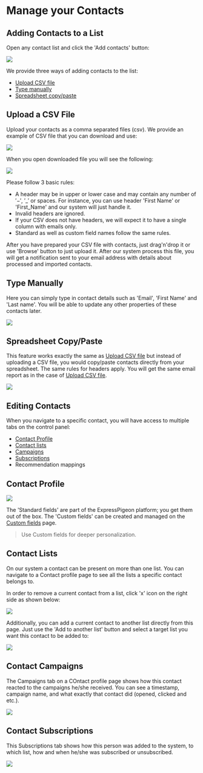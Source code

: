 # Manage your Contacts

## Adding Contacts to a List

Open any contact list and click the 'Add contacts' button:

![](images/contacts/add_contacts_1.png)

We provide three ways of adding contacts to the list:

* [Upload CSV file](/kb/manage-contacts#upload-csv-file)
* [Type manually](/kb/manage-contacts#type-manually)
* [Spreadsheet copy/paste](/kb/manage-contacts#spreadsheet-copypaste)

## Upload a CSV File

Upload your contacts as a comma separated files (csv). We provide an example of CSV file that you can download and use:

![](images/contacts/add_contacts_2.png)

When you open downloaded file you will see the following:

![](images/contacts/add_contacts_3.png)

Please follow 3 basic rules:

* A header may be in upper or lower case and may contain any number of ′−′, ′_′ or spaces. For instance, you can use header 'First Name' or 'First_Name' and our system will just handle it.
* Invalid headers are ignored.
* If your CSV does not have headers, we will expect it to have a single column with emails only.
* Standard as well as custom field names follow the same rules.

After you have prepared your CSV file with contacts, just drag'n'drop it or use 'Browse' button to just upload it. 
After our system process this file, you will get a notification sent to your email address with details about processed and imported contacts.


## Type Manually

Here you can simply type in contact details such as 'Email', 'First Name' and 'Last name'. 
You will be able to update any other properties of these contacts later. 

![](images/contacts/add_contacts_4.png)

## Spreadsheet Copy/Paste 

This feature works exactly the same as [Upload CSV file](/kb/manage-contacts#upload-csv-file) but instead of uploading 
 a CSV file, you would copy/paste contacts directly from your spreadsheet. The same rules for headers apply.
 You will get the same email report as in the case of [Upload CSV file](/kb/manage-contacts#upload-csv-file). 
 

![](images/contacts/add_contacts_5.png)


## Editing Contacts

When you navigate to a specific contact, you will have access to multiple tabs on the control panel:

* [Contact Profile](/kb/manage-contacts#contact-profile)
* [Contact lists](/kb/manage-contacts#contact-lists)
* [Campaigns](/kb/manage-contacts#contact-campaigns)
* [Subscriptions](/kb/manage-contacts#contact-subscriptions)
* Recommendation mappings

## Contact Profile

![](images/contacts/add_contacts_6.png)

The 'Standard fields' are part of the ExpressPigeon platform; you get them out of the box.
The 'Custom fields'  can be created and managed on the [Custom fields](https://expresspigeon.com/settings/custom_fields) page. 

> Use Custom fields for deeper personalization.

## Contact Lists

On our system a contact can be present on more than one list. You can navigate to a Contact profile page to see all the 
lists a specific contact belongs to.  
 
In order to remove a current contact from a list, click 'x' icon on the right side as shown below:

![](images/contacts/add_contacts_7.png)

Additionally, you can add a current contact to another list directly from this page. 
Just use the 'Add to another list' button and select a target list you want this contact to be added to:

![](images/contacts/add_contacts_8.png)

## Contact Campaigns

The Campaigns tab on a COntact profile page shows how this contact reacted to the campaigns he/she received. 
You can see a timestamp, campaign name, and what exactly that contact did (opened, clicked and etc.). 

![](images/contacts/add_contacts_9.png)

## Contact Subscriptions

This Subscriptions tab shows how this person was added to the system, to which list, how and when he/she was subscribed 
or unsubscribed. 

![](images/contacts/add_contacts_10.png)


